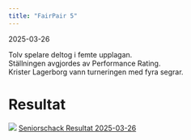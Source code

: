 ```yaml
---
title: "FairPair 5"
---
```


2025-03-26

Tolv spelare deltog i femte upplagan.  
Ställningen avgjordes av Performance Rating.  
Krister Lagerborg vann turneringen med fyra segrar.  

# Resultat

![](Screenshot.png)
[Seniorschack Resultat 2025-03-26](Seniorschack-Resultat-2025-03-26.txt)
